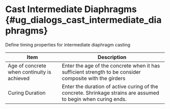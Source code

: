 Cast Intermediate Diaphragms {#ug_dialogs_cast_intermediate_diaphragms}
==============================================
Define timing properties for intermediate diaphragm casting

Item | Description
-----|---------------
Age of concrete when continuity is achieved | Enter the age of the concrete when it has sufficient strength to be consider composite with the girders
Curing Duration | Enter the duration of active curing of the concrete. Shrinkage strains are assumed to begin when curing ends.


